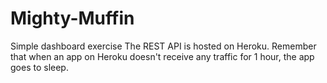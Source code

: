# Mighty-Muffin
Simple dashboard exercise
The REST API is hosted on Heroku.
Remember that when an app on Heroku doesn't receive any traffic for 1 hour, the app goes to sleep.
